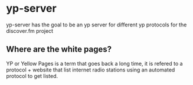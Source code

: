 # yp-server

yp-server has the goal to be an yp server for different yp protocols for the discover.fm project

## Where are the white pages?
YP or Yellow Pages is a term that goes back a long time, it is refered to a protocol + website that list internet radio stations using an automated protocol to get listed.
